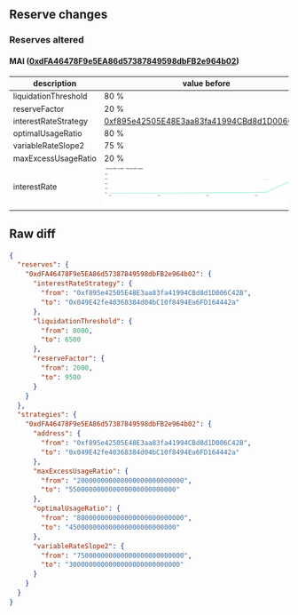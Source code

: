 ## Reserve changes

### Reserves altered

#### MAI ([0xdFA46478F9e5EA86d57387849598dbFB2e964b02](https://optimistic.etherscan.io/address/0xdFA46478F9e5EA86d57387849598dbFB2e964b02))

| description | value before | value after |
| --- | --- | --- |
| liquidationThreshold | 80 % | 65 % |
| reserveFactor | 20 % | 95 % |
| interestRateStrategy | [0xf895e42505E48E3aa83fa41994CBd8d1D006C42B](https://optimistic.etherscan.io/address/0xf895e42505E48E3aa83fa41994CBd8d1D006C42B) | [0x049E42fe40368384d04bC10f8494Ea6FD164442a](https://optimistic.etherscan.io/address/0x049E42fe40368384d04bC10f8494Ea6FD164442a) |
| optimalUsageRatio | 80 % | 45 % |
| variableRateSlope2 | 75 % | 300 % |
| maxExcessUsageRatio | 20 % | 55 % |
| interestRate | ![before](/.assets/b6581f5961d45043dac91ef2eccf843b37abe2df.svg) | ![after](/.assets/e6a628a0b2178eb029c23d5a886e25abe0fe030d.svg) |

## Raw diff

```json
{
  "reserves": {
    "0xdFA46478F9e5EA86d57387849598dbFB2e964b02": {
      "interestRateStrategy": {
        "from": "0xf895e42505E48E3aa83fa41994CBd8d1D006C42B",
        "to": "0x049E42fe40368384d04bC10f8494Ea6FD164442a"
      },
      "liquidationThreshold": {
        "from": 8000,
        "to": 6500
      },
      "reserveFactor": {
        "from": 2000,
        "to": 9500
      }
    }
  },
  "strategies": {
    "0xdFA46478F9e5EA86d57387849598dbFB2e964b02": {
      "address": {
        "from": "0xf895e42505E48E3aa83fa41994CBd8d1D006C42B",
        "to": "0x049E42fe40368384d04bC10f8494Ea6FD164442a"
      },
      "maxExcessUsageRatio": {
        "from": "200000000000000000000000000",
        "to": "550000000000000000000000000"
      },
      "optimalUsageRatio": {
        "from": "800000000000000000000000000",
        "to": "450000000000000000000000000"
      },
      "variableRateSlope2": {
        "from": "750000000000000000000000000",
        "to": "3000000000000000000000000000"
      }
    }
  }
}
```